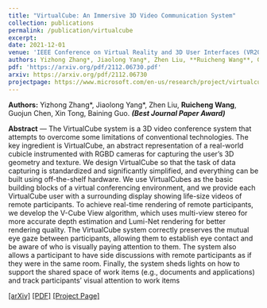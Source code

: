 ```yaml
---
title: "VirtualCube: An Immersive 3D Video Communication System"
collection: publications
permalink: /publication/virtualcube
excerpt: 
date: 2021-12-01
venue: 'IEEE Conference on Virtual Reality and 3D User Interfaces (VR2022) (& IEEE TVCG)'
authors: Yizhong Zhang*, Jiaolong Yang*, Zhen Liu, **Ruicheng Wang**, Guojun Chen, Xin Tong, Baining Guo.
pdf: 'https://arxiv.org/pdf/2112.06730.pdf'
arxiv: https://arxiv.org/pdf/2112.06730
projectpage: https://www.microsoft.com/en-us/research/project/virtualcube/
---
```

**Authors:** Yizhong Zhang\*, Jiaolong Yang\*, Zhen Liu, **Ruicheng Wang**, Guojun Chen, Xin Tong, Baining Guo. ***(Best Journal Paper Award)*** 

**Abstract** — The VirtualCube system is a 3D video conference system that attempts to overcome some limitations of conventional
technologies. The key ingredient is VirtualCube, an abstract representation of a real-world cubicle instrumented with RGBD cameras
for capturing the user’s 3D geometry and texture. We design VirtualCube so that the task of data capturing is standardized and
significantly simplified, and everything can be built using off-the-shelf hardware. We use VirtualCubes as the basic building blocks of a
virtual conferencing environment, and we provide each VirtualCube user with a surrounding display showing life-size videos of remote
participants. To achieve real-time rendering of remote participants, we develop the V-Cube View algorithm, which uses multi-view
stereo for more accurate depth estimation and Lumi-Net rendering for better rendering quality. The VirtualCube system correctly
preserves the mutual eye gaze between participants, allowing them to establish eye contact and be aware of who is visually paying
attention to them. The system also allows a participant to have side discussions with remote participants as if they were in the same
room. Finally, the system sheds lights on how to support the shared space of work items (e.g., documents and applications) and track
participants’ visual attention to work items

[\[arXiv\]](https://arxiv.org/pdf/2112.06730.pdf) [\[PDF\]](https://arxiv.org/pdf/2112.06730.pdf) [\[Project Page\]](https://www.microsoft.com/en-us/research/project/virtualcube/)
